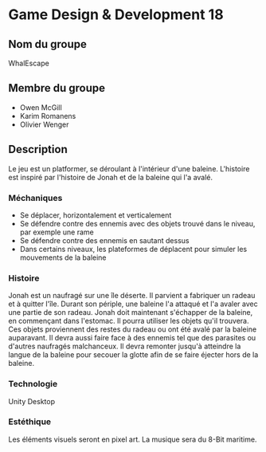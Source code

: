 # Game Design & Development 18

## Nom du groupe

WhalEscape

## Membre du groupe

+ Owen McGill
+ Karim Romanens
+ Olivier Wenger

## Description

Le jeu est un platformer, se déroulant à l'intérieur d'une baleine. L'histoire est inspiré par
l'histoire de Jonah et de la baleine qui l'a avalé.

### Méchaniques

+ Se déplacer, horizontalement et verticalement
+ Se défendre contre des ennemis avec des objets trouvé dans le niveau, par exemple une rame
+ Se défendre contre des ennemis en sautant dessus
+ Dans certains niveaux, les plateformes de déplacent pour simuler les mouvements de la baleine

### Histoire

Jonah est un naufragé sur une île déserte. Il parvient a fabriquer un radeau et à quitter l'île. Durant son périple, une baleine l'a attaqué et l'a avaler avec une partie de son radeau. Jonah doit maintenant s'échapper de la baleine, en commençant dans l'estomac. Il pourra utiliser les objets qu'il trouvera. Ces objets proviennent des restes du radeau ou ont été avalé par la baleine auparavant. Il devra aussi faire face à des ennemis tel que des parasites ou d'autres naufragés malchanceux. Il devra remonter jusqu'à atteindre la langue de la baleine pour secouer la glotte afin de se faire éjecter hors de la baleine.

### Technologie

Unity Desktop

### Estéthique

Les éléments visuels seront en pixel art. La musique sera du 8-Bit maritime.
